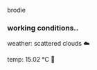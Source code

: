 brodie

<!--weather_start-->
### working conditions..

weather: scattered clouds ☁️

temp: 15.02 °C 👕

<!--weather_end-->
